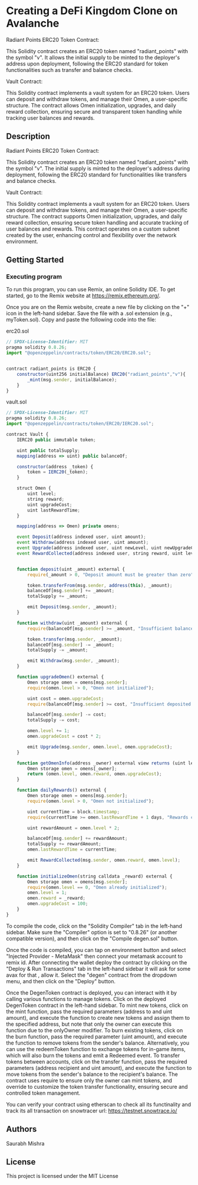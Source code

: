 # Creating a DeFi Kingdom Clone on Avalanche 

Radiant Points ERC20 Token Contract:

This Solidity contract creates an ERC20 token named "radiant_points" with the symbol "v". It allows the initial supply to be minted to the deployer's address upon deployment, following the ERC20 standard for token functionalities such as transfer and balance checks.

Vault Contract:

This Solidity contract implements a vault system for an ERC20 token. Users can deposit and withdraw tokens, and manage their Omen, a user-specific structure. The contract allows Omen initialization, upgrades, and daily reward collection, ensuring secure and transparent token handling while tracking user balances and rewards.
## Description

Radiant Points ERC20 Token Contract:

This Solidity contract creates an ERC20 token named "radiant_points" with the symbol "v". The initial supply is minted to the deployer's address during deployment, following the ERC20 standard for functionalities like transfers and balance checks.

Vault Contract:

This Solidity contract implements a vault system for an ERC20 token. Users can deposit and withdraw tokens, and manage their Omen, a user-specific structure. The contract supports Omen initialization, upgrades, and daily reward collection, ensuring secure token handling and accurate tracking of user balances and rewards. This contract operates on a custom subnet created by the user, enhancing control and flexibility over the network environment.

## Getting Started

### Executing program

To run this program, you can use Remix, an online Solidity IDE. To get started, go to the Remix website at https://remix.ethereum.org/.

Once you are on the Remix website, create a new file by clicking on the "+" icon in the left-hand sidebar. Save the file with a .sol extension (e.g., myToken.sol). Copy and paste the following code into the file:

erc20.sol
```javascript
// SPDX-License-Identifier: MIT
pragma solidity 0.8.26;
import "@openzeppelin/contracts/token/ERC20/ERC20.sol";


contract radiant_points is ERC20 {
    constructor(uint256 initialBalance) ERC20("radiant_points","v"){
        _mint(msg.sender, initialBalance);
    }
}
```
vault.sol
```javascript
// SPDX-License-Identifier: MIT
pragma solidity 0.8.26;
import "@openzeppelin/contracts/token/ERC20/IERC20.sol";

contract Vault {
    IERC20 public immutable token;

    uint public totalSupply;
    mapping(address => uint) public balanceOf;

    constructor(address _token) {
        token = IERC20(_token);
    }

    struct Omen {
        uint level;
        string reward;
        uint upgradeCost;
        uint lastRewardTime;
    }

    mapping(address => Omen) private omens;

    event Deposit(address indexed user, uint amount);
    event Withdraw(address indexed user, uint amount);
    event Upgrade(address indexed user, uint newLevel, uint newUpgradeCost);
    event RewardCollected(address indexed user, string reward, uint level);


    function deposit(uint _amount) external {
        require(_amount > 0, "Deposit amount must be greater than zero");

        token.transferFrom(msg.sender, address(this), _amount);
        balanceOf[msg.sender] += _amount;
        totalSupply += _amount;

        emit Deposit(msg.sender, _amount);
    }

    function withdraw(uint _amount) external {
        require(balanceOf[msg.sender] >= _amount, "Insufficient balance");

        token.transfer(msg.sender, _amount);
        balanceOf[msg.sender] -= _amount;
        totalSupply -= _amount;

        emit Withdraw(msg.sender, _amount);
    }

    function upgradeOmen() external {
        Omen storage omen = omens[msg.sender];
        require(omen.level > 0, "Omen not initialized");

        uint cost = omen.upgradeCost;
        require(balanceOf[msg.sender] >= cost, "Insufficient deposited tokens");

        balanceOf[msg.sender] -= cost;
        totalSupply -= cost;

        omen.level += 1;
        omen.upgradeCost = cost * 2;

        emit Upgrade(msg.sender, omen.level, omen.upgradeCost);
    }

    function getOmenInfo(address _owner) external view returns (uint level, string memory reward, uint upgradeCost) {
        Omen storage omen = omens[_owner];
        return (omen.level, omen.reward, omen.upgradeCost);
    }

    function dailyRewards() external {
        Omen storage omen = omens[msg.sender];
        require(omen.level > 0, "Omen not initialized");

        uint currentTime = block.timestamp;
        require(currentTime >= omen.lastRewardTime + 1 days, "Rewards can only be collected once a day");

        uint rewardAmount = omen.level * 2;

        balanceOf[msg.sender] += rewardAmount;
        totalSupply += rewardAmount;
        omen.lastRewardTime = currentTime;

        emit RewardCollected(msg.sender, omen.reward, omen.level);
    }

    function initializeOmen(string calldata _reward) external {
        Omen storage omen = omens[msg.sender];
        require(omen.level == 0, "Omen already initialized");
        omen.level = 1;
        omen.reward = _reward;
        omen.upgradeCost = 100;
    }
}
```

To compile the code, click on the "Solidity Compiler" tab in the left-hand sidebar. Make sure the "Compiler" option is set to "0.8.26" (or another compatible version), and then click on the "Compile degen.sol" button.

Once the code is compiled, you can tap on environment button and select "Injected Provider - MetaMask" then connect your metamask account to remix id.
After connecting the wallet deploy the contract by clicking on the "Deploy & Run Transactions" tab in the left-hand sidebar it will ask for some avax for that , allow it. Select the "degen" contract from the dropdown menu, and then click on the "Deploy" button.

Once the DegenToken contract is deployed, you can interact with it by calling various functions to manage tokens. Click on the deployed DegenToken contract in the left-hand sidebar. To mint new tokens, click on the mint function, pass the required parameters (address to and uint amount), and execute the function to create new tokens and assign them to the specified address, but note that only the owner can execute this function due to the onlyOwner modifier. To burn existing tokens, click on the burn function, pass the required parameter (uint amount), and execute the function to remove tokens from the sender's balance. Alternatively, you can use the redeemToken function to exchange tokens for in-game items, which will also burn the tokens and emit a Redeemed event. To transfer tokens between accounts, click on the transfer function, pass the required parameters (address recipient and uint amount), and execute the function to move tokens from the sender's balance to the recipient's balance. The contract uses require to ensure only the owner can mint tokens, and override to customize the token transfer functionality, ensuring secure and controlled token management.

You can verify your contract using etherscan to check all its functinality and track its all transaction on snowtracer url: https://testnet.snowtrace.io/

## Authors

Saurabh Mishra  


## License

This project is licensed under the MIT License
